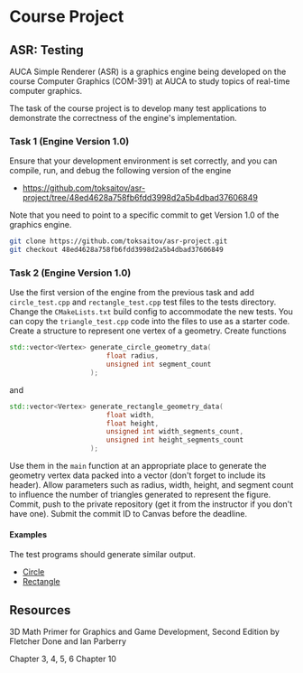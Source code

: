 Course Project
==============

## ASR: Testing

AUCA Simple Renderer (ASR) is a graphics engine being developed on the course
Computer Graphics (COM-391) at AUCA to study topics of real-time computer
graphics.

The task of the course project is to develop many test applications to
demonstrate the correctness of the engine's implementation.

### Task 1 (Engine Version 1.0)

Ensure that your development environment is set correctly, and you can compile,
run, and debug the following version of the engine

* <https://github.com/toksaitov/asr-project/tree/48ed4628a758fb6fdd3998d2a5b4dbad37606849>

Note that you need to point to a specific commit to get Version 1.0 of the
graphics engine.

```bash
git clone https://github.com/toksaitov/asr-project.git
git checkout 48ed4628a758fb6fdd3998d2a5b4dbad37606849
```

### Task 2 (Engine Version 1.0)

Use the first version of the engine from the previous task and add `circle_test.cpp` and
`rectangle_test.cpp` test files to the tests directory. Change the `CMakeLists.txt` build
config to accommodate the new tests. You can copy the `triangle_test.cpp` code into the files
to use as a starter code. Create a structure to represent one vertex of a geometry. Create
functions

```cpp
std::vector<Vertex> generate_circle_geometry_data(
                        float radius,
                        unsigned int segment_count
                    );
```

and

```cpp
std::vector<Vertex> generate_rectangle_geometry_data(
                        float width,
                        float height,
                        unsigned int width_segments_count,
                        unsigned int height_segments_count
                    );
```

Use them in the `main` function at an appropriate place to generate the geometry vertex data
packed into a vector (don't forget to include its header). Allow parameters such as radius,
width, height, and segment count to influence the number of triangles generated to represent
the figure. Commit, push to the private repository (get it from the instructor if you don't
have one). Submit the commit ID to Canvas before the deadline.

#### Examples

The test programs should generate similar output.

* [Circle](https://i.imgur.com/ZtrDWLw.png)
* [Rectangle](https://i.imgur.com/QxvTpCF.png)

## Resources

3D Math Primer for Graphics and Game Development, Second Edition by Fletcher
Done and Ian Parberry

Chapter 3, 4, 5, 6
Chapter 10
